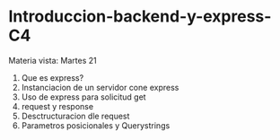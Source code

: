 # Introduccion-backend-y-express-C4

Materia vista: Martes 21
1) Que es express?
2) Instanciacion de un servidor cone express
3) Uso de express para solicitud get
4) request y response
5) Desctructuracion dle request
6) Parametros posicionales y Querystrings
